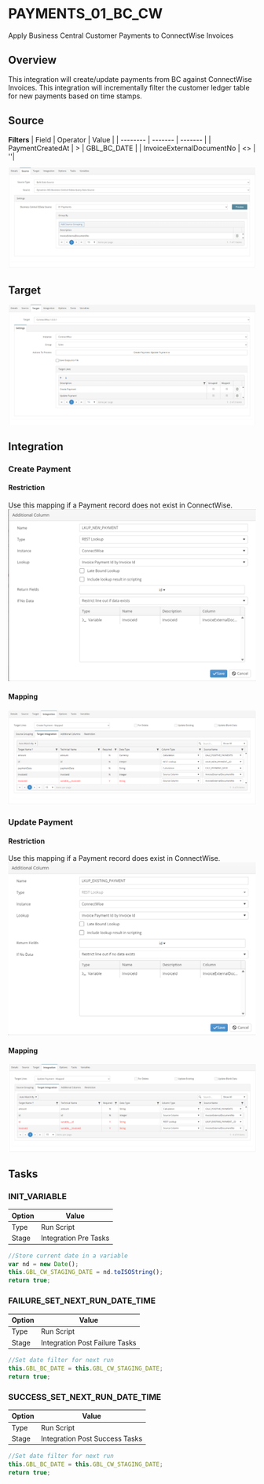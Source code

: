 # PAYMENTS_01_BC_CW
Apply Business Central Customer Payments to ConnectWise Invoices

## Overview
This integration will create/update payments from BC against ConnectWise Invoices. This integration will incrementally filter the customer ledger table for new payments based on time stamps.

## Source
**Filters**
| Field    | Operator | Value |
| -------- | ------- | ------- |
| PaymentCreatedAt   | >   | GBL_BC_DATE  |
| InvoiceExternalDocumentNo |   <>  | ''|

![Source](./Images/Source.png)

## Target
![Target](./Images/Target.png)

## Integration

### Create Payment
#### Restriction
Use this mapping if a Payment record does not exist in ConnectWise.
![LKUP_NEW_PAYMENT](./Images/LKUP_NEW_PAYMENT.png)
#### Mapping
![CreatePayment](./Images/CreatePayment.png)

### Update Payment
#### Restriction
Use this mapping if a Payment record does exist in ConnectWise.
![LKUP_EXISTING_PAYMENT](./Images/LKUP_EXISTING_PAYMENT.png)
#### Mapping
![UpdatePayment](./Images/UpdatePayment.png)

## Tasks

### INIT_VARIABLE
| Option    | Value |
| -------- | ------- |
| Type  | Run Script   |
| Stage | Integration Pre Tasks  |
```javascript
//Store current date in a variable
var nd = new Date();
this.GBL_CW_STAGING_DATE = nd.toISOString();
return true;
```

### FAILURE_SET_NEXT_RUN_DATE_TIME
| Option    | Value |
| -------- | ------- |
| Type  | Run Script   |
| Stage | Integration Post Failure Tasks  |
```javascript
//Set date filter for next run
this.GBL_BC_DATE = this.GBL_CW_STAGING_DATE;
return true;
```

### SUCCESS_SET_NEXT_RUN_DATE_TIME
| Option    | Value |
| -------- | ------- |
| Type  | Run Script   |
| Stage | Integration Post Success Tasks  |
```javascript
//Set date filter for next run
this.GBL_BC_DATE = this.GBL_CW_STAGING_DATE;
return true;
```